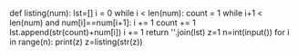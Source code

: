 <!---
AnkitKumarGla/AnkitKumarGla is a ✨ special ✨ repository because its `README.md` (this file) appears on your GitHub profile.
You can click the Preview link to take a look at your changes.
--->
def listing(num):
    lst=[]
    i = 0
    while i < len(num):
        count = 1
        while i+1 < len(num) and num[i]==num[i+1]:
            i += 1 
            count += 1 
        lst.append(str(count)+num[i])
        i += 1 
    return ''.join(lst)
z=1
n=int(input())
for i in range(n):
    print(z)
    z=listing(str(z))
